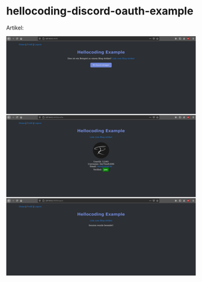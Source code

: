 # hellocoding-discord-oauth-example
Artikel:

![Example 01](readme/01.png)
![Example 02](readme/02.png)
![Example 03](readme/03.png)
